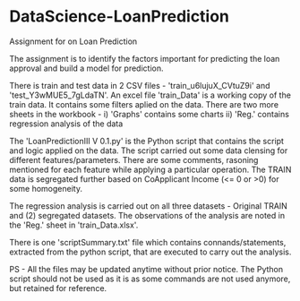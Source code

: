# DataScience-LoanPrediction
Assignment for on Loan Prediction

The assignment is to identify the factors important for predicting the loan approval and build a model for prediction.

There is train and test data in 2 CSV files - 'train_u6lujuX_CVtuZ9i' and 'test_Y3wMUE5_7gLdaTN'.
An excel file 'train_Data' is a working copy of the train data. It contains some filters aplied on the data. There are 
two more sheets in the workbook - 
  i) 'Graphs' contains some charts 
  ii) 'Reg.' contains regression analysis of the data

The 'LoanPredictionIII V 0.1.py' is the Python script that contains the script and logic applied on the data.
The script carried out some data clensing for different features/parameters. 
There are some comments, rasoning mentioned for each feature while applying a particular operation.
The TRAIN data is segregated further based on CoApplicant Income (<= 0 or >0) for some homogeneity. 

The regression analysis is carried out on all three datasets - Original TRAIN and (2) segregated datasets.
The observations of the analysis are noted in the 'Reg.' sheet in 'train_Data.xlsx'.

There is one 'scriptSummary.txt' file which contains connands/statements, extracted from the python script, that are 
executed to carry out the analysis.

PS - All the files may be updated anytime without prior notice. The Python script should not be used as it is as some commands
are not used anymore, but retained for reference.


